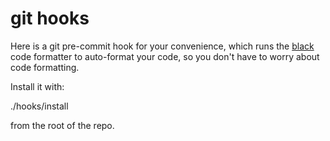 # git hooks

Here is a git pre-commit hook for your convenience,
which runs the [black](https://github.com/ambv/black)
code formatter to auto-format your code,
so you don't have to worry about code formatting.

Install it with:

./hooks/install

from the root of the repo.
